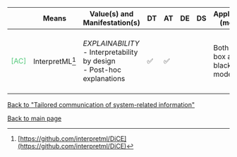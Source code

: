 |       | Means  | Value(s) and Manifestation(s)| DT|AT | DE | DS | Application (model) | Approach | Visual elements | Additional details
| ----------- |  --------------------------- | ---------------  |------------------------------|-------------| ----------------------|----------------------|----------------------------|--------------------|------------------------|--------------------------------- |
<span style="color:#50C878">[AC]</span> | InterpretML[^26]| *EXPLAINABILITY* <br> - Interpretability by design<br> - Post-hoc explanations  |✅ |✅ | | | Both white box and blackbox models| || - Bar charts <br> - Line charts<br> - Decision trees  | 

[^26]: [https://github.com/interpretml/DiCE](https://github.com/interpretml/DiCE)

[Back to "Tailored communication of system-related information"](../Table3A.md)

[Back to main page](../index.md)